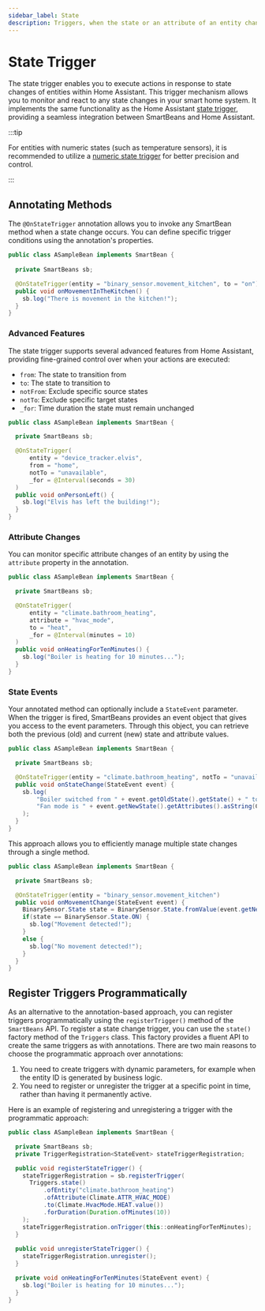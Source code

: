 ```yaml
---
sidebar_label: State
description: Triggers, when the state or an attribute of an entity changes.
---
```


# State Trigger

The state trigger enables you to execute actions in response to state changes of entities within Home Assistant. This
trigger mechanism allows you to monitor and react to any state changes in your smart home system. It implements the same
functionality as the Home Assistant [state trigger](https://www.home-assistant.io/docs/automation/trigger/#state-trigger),
providing a seamless integration between SmartBeans and Home Assistant.

:::tip

For entities with numeric states (such as temperature sensors), it is recommended to utilize a 
[numeric state trigger](numeric-state) for better precision and control.

:::

## Annotating Methods

The `@OnStateTrigger` annotation allows you to invoke any SmartBean method when a state change occurs. You can define
specific trigger conditions using the annotation's properties.

````java
public class ASampleBean implements SmartBean {
  
  private SmartBeans sb;

  @OnStateTrigger(entity = "binary_sensor.movement_kitchen", to = "on")
  public void onMovementInTheKitchen() {
    sb.log("There is movement in the kitchen!");
  }
}
````

### Advanced Features

The state trigger supports several advanced features from Home Assistant, providing fine-grained control over when your
actions are executed:

- `from`: The state to transition from
- `to`: The state to transition to
- `notFrom`: Exclude specific source states
- `notTo`: Exclude specific target states
- `_for`: Time duration the state must remain unchanged

````java
public class ASampleBean implements SmartBean {

  private SmartBeans sb;

  @OnStateTrigger(
      entity = "device_tracker.elvis", 
      from = "home", 
      notTo = "unavailable", 
      _for = @Interval(seconds = 30)
  )
  public void onPersonLeft() {
    sb.log("Elvis has left the building!");
  }
}
````

### Attribute Changes

You can monitor specific attribute changes of an entity by using the `attribute` property in the annotation.

````java
public class ASampleBean implements SmartBean {

  private SmartBeans sb;

  @OnStateTrigger(
      entity = "climate.bathroom_heating", 
      attribute = "hvac_mode", 
      to = "heat", 
      _for = @Interval(minutes = 10)
  )
  public void onHeatingForTenMinutes() {
    sb.log("Boiler is heating for 10 minutes...");
  }
}
````

### State Events

Your annotated method can optionally include a `StateEvent` parameter. When the trigger is fired, SmartBeans provides an
event object that gives you access to the event parameters. Through this object, you can retrieve both the previous
(old) and current (new) state and attribute values.

````java
public class ASampleBean implements SmartBean {

  private SmartBeans sb;

  @OnStateTrigger(entity = "climate.bathroom_heating", notTo = "unavailable")
  public void onStateChange(StateEvent event) {
    sb.log(
        "Boiler switched from " + event.getOldState().getState() + " to " + event.getNewState().getState() + ". " +
        "Fan mode is " + event.getNewState().getAttributes().asString(Climate.ATTR_FAN_MODE)
    );
  }
}
````

This approach allows you to efficiently manage multiple state changes through a single method.

````java
public class ASampleBean implements SmartBean {

  private SmartBeans sb;

  @OnStateTrigger(entity = "binary_sensor.movement_kitchen")
  public void onMovementChange(StateEvent event) {
    BinarySensor.State state = BinarySensor.State.fromValue(event.getNewState().getState());
    if(state == BinarySensor.State.ON) {
      sb.log("Movement detected!");
    }
    else {
      sb.log("No movement detected!");
    }
  }
}
````

## Register Triggers Programmatically

As an alternative to the annotation-based approach, you can register triggers programmatically using the 
`registerTrigger()` method of the `SmartBeans` API. To register a state change trigger, you can use the `state()` 
factory method of the `Triggers` class. This factory provides a fluent API to create the same triggers as with 
annotations. There are two main reasons to choose the programmatic approach over annotations:
1. You need to create triggers with dynamic parameters, for example when the entity ID is generated by business logic.
2. You need to register or unregister the trigger at a specific point in time, rather than having it permanently active.

Here is an example of registering and unregistering a trigger with the programmatic approach:

````java
public class ASampleBean implements SmartBean {

  private SmartBeans sb;
  private TriggerRegistration<StateEvent> stateTriggerRegistration;

  public void registerStateTrigger() {
    stateTriggerRegistration = sb.registerTrigger(
      Triggers.state()
          .ofEntity("climate.bathroom_heating")
          .ofAttribute(Climate.ATTR_HVAC_MODE)
          .to(Climate.HvacMode.HEAT.value())
          .forDuration(Duration.ofMinutes(10))
    );
    stateTriggerRegistration.onTrigger(this::onHeatingForTenMinutes);
  }
  
  public void unregisterStateTrigger() {
    stateTriggerRegistration.unregister();
  }

  private void onHeatingForTenMinutes(StateEvent event) {
    sb.log("Boiler is heating for 10 minutes...");
  }
}
````
